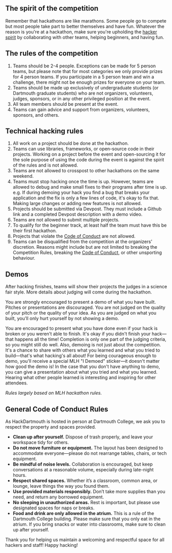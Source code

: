 ## The spirit of the competition

Remember that hackathons are like marathons. Some people go to compete but most people take part to better themselves and have fun. Whatever the reason is you're at a hackathon, make sure you're upholding the [hacker spirit](https://medium.com/@tfogo/the-spirit-of-hackathons-a0d81a65060a#.6cx5ac9t8) by collaborating with other teams, helping beginners, and having fun.


## The rules of the competition

1. Teams should be 2-4 people. Exceptions can be made for 5 person teams, but please note that for most categories we only provide prizes for 4 person teams. If you participate in a 5 person team and win a challenge, there might not be enough prizes for everyone on your team.
2. Teams should be made up exclusively of undergraduate students (or Dartmouth graduate students) who are not organizers, volunteers, judges, sponsors, or in any other privileged position at the event. 
3. All team members should be present at the event.
4. Teams can gain advice and support from organizers, volunteers, sponsors, and others.

## Technical hacking rules

1. All work on a project should be done at the hackathon.
2. Teams can use libraries, frameworks, or open-source code in their projects. Working on a project before the event and open-sourcing it for the sole purpose of using the code during the event is against the spirit of the rules and is not allowed.
3. Teams are not allowed to crosspost to other hackathons on the same weekend.
4. Teams must stop hacking once the time is up. However, teams are allowed to debug and make small fixes to their programs after time is up. e.g. If during demoing your hack you find a bug that breaks your application and the fix is only a few lines of code, it's okay to fix that. Making large changes or adding new features is not allowed.
5. Projects should be submitted via Devpost. They must include a Github link and a completed Devpost description with a demo video.
6. Teams are not allowed to submit multiple projects.
7. To qualify for the beginner track, at least half the team must have this be their first hackathon.
8. Projects that violate the [Code of Conduct](http://static.mlh.io/docs/mlh-code-of-conduct.pdf) are not allowed.
9. Teams can be disqualified from the competition at the organizers' discretion. Reasons might include but are not limited to breaking the Competition Rules, breaking the [Code of Conduct](http://static.mlh.io/docs/mlh-code-of-conduct.pdf), or other unsporting behaviour.

## Demos

After hacking finishes, teams will show their projects the judges in a science fair style. More details about judging will come during the hackathon.

You are strongly encouraged to present a demo of what you have built. Pitches or presentations are discouraged. You are not judged on the quality of your pitch or the quality of your idea. As you are judged on what you built, you'll only hurt yourself by not showing a demo.

You are encouraged to present what you have done even if your hack is broken or you weren’t able to finish. It's okay if you didn't finish your hack—that happens all the time! Completion is only one part of the judging criteria, so you might still do well. Also, demoing is not just about the competition. It's a chance to share with others what you learned and what you tried to build—that's what hacking's all about! For being courageous enough to demo, you'll receive a special MLH "I Demoed" sticker—it doesn't matter how good the demo is! In the case that you don't have anything to demo, you can give a presentation about what you tried and what you learned. Hearing what other people learned is interesting and inspiring for other attendees.

_Rules largely based on MLH hackathon rules._

## General Code of Conduct Rules

As HackDartmouth is hosted in person at Dartmouth College, we ask you to respect the property and spaces provided.

- **Clean up after yourself.** Dispose of trash properly, and leave your workspace tidy for others.
- **Do not move furniture or equipment.** The layout has been designed to accommodate everyone—please do not rearrange tables, chairs, or tech equipment.
- **Be mindful of noise levels.** Collaboration is encouraged, but keep conversations at a reasonable volume, especially during late-night hours.
- **Respect shared spaces.** Whether it’s a classroom, common area, or lounge, leave things the way you found them.
- **Use provided materials responsibly.** Don’t take more supplies than you need, and return any borrowed equipment.
- **No sleeping in unauthorized areas.** Rest is important, but please use designated spaces for naps or breaks.
- **Food and drink are only allowed in the atrium.** This is a rule of the Dartmouth College building. Please make sure that you only eat in the atrium. If you bring snacks or water into classrooms, make sure to clean up after yourself.

Thank you for helping us maintain a welcoming and respectful space for all hackers and staff! Happy hacking!
